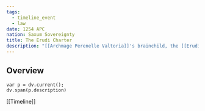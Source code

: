 ```yaml
---
tags:
  - timeline_event
  - law
date: 1254 APC
nation: Saxum Sovereignty
title: The Erudi Charter
description: "[[Archmage Perenelle Valtoria]]'s brainchild, the [[Erudisamfund]], was established through this charter, granting the organization authority over research activities in [[Saxum Sovereignty Overview|Saxum]]. It outlined the [[Erudisamfund|Erudi]]'s role in fostering innovation, overseeing magical experiments, and maintaining ethical standards in magical research."
---
```

## Overview
```dataviewjs
var p = dv.current();
dv.span(p.description)
```

[[Timeline]]